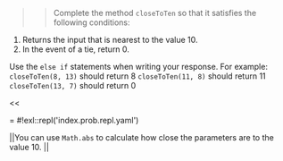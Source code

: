 >>Complete the method <code>closeToTen</code> so that it satisfies the following conditions:
<ol>
<li>Returns the input that is nearest to the value 10.</li>
<li>In the event of a tie, return 0.</li>
</ol>
<p>Use the <code>else if</code> statements when writing your response.
For example:
<code>closeToTen(8, 13)</code> should return 8
<code>closeToTen(11, 8)</code> should return 11
<code>closeToTen(13, 7)</code> should return 0 </p><<

= #!exl::repl('index.prob.repl.yaml')

||You can use <code>Math.abs</code> to calculate how close the parameters are to the value 10. ||